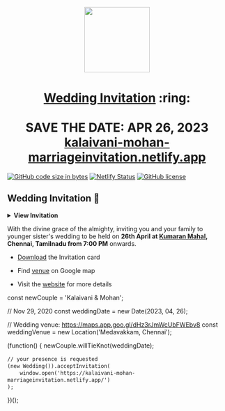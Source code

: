<p align="center"><a href="https://kalaivani-mohan-marriageinvitation.netlify.app/"><img src="./assets/Invitation.jpg" width="150px" height="150px"/></a></p>
<h1 align="center"><a href="https://kalaivani-mohan-marriageinvitation.netlify.app/">Wedding Invitation</a> :ring: <br> <br> SAVE THE DATE: APR 26, 2023 <br> <a href="https://kalaivani-mohan-marriageinvitation.netlify.app/">kalaivani-mohan-marriageinvitation.netlify.app</a></h1>

[![GitHub code size in bytes](https://img.shields.io/github/languages/code-size/Kalaivani-Mohan/MarriageInvitation?logo=github?logo=github)](https://kalaivani-mohan-marriageinvitation.app/) [![Netlify Status](https://api.netlify.com/api/v1/badges//cf488868-3636-4d6f-ae16-0579ada47339/deploy-status)](https://app.netlify.com/sites/kalaivani-mohan-marriageinvitation/deploys) [![GitHub license](https://img.shields.io/github/license/kalaivani-mohan-marriageinvitation?logo=github)](https://github.com/Kalaivani-Mohan/MarriageInvitation)





## Wedding Invitation :ring:

<details>
  <summary><strong>View Invitation</strong></summary>
  <a href="https://kalaivani-mohan-marriageinvitation.netlify.app/"><img src="https://github.com/Kalaivani-Mohan/MarriageInvitation/blob/demoBranch/assets/img/Invitation.jpg" /></a>
</details>

With the divine grace of the almighty,
inviting you and your family to younger sister's wedding to be held on **26th April at [Kumaran Mahal](https://goo.gl/maps/5z5xX2hTYzU8VGEJ9), Chennai, Tamilnadu from 7:00 PM** onwards.

- [Download](https://github.com/Kalaivani-Mohan/MarriageInvitation/raw/demoBranch/assets/inviatation.pdf) the Invitation card

- Find [venue](https://maps.app.goo.gl/dHz3rJmWcUbFWEbv8) on Google map

- Visit the [website](https://kalaivani-mohan-marriageinvitation.netlify.app/) for more details

const newCouple = 'Kalaivani & Mohan';

// Nov 29, 2020
const weddingDate = new Date(2023, 04, 26);

// Wedding venue: https://maps.app.goo.gl/dHz3rJmWcUbFWEbv8
const weddingVenue = new Location('Medavakkam, Chennai');

(function() {
    newCouple.willTieKnot(weddingDate);

    // your presence is requested
    (new Wedding()).acceptInvitation(
        window.open('https://kalaivani-mohan-marriageinvitation.netlify.app/')
    );
})();

